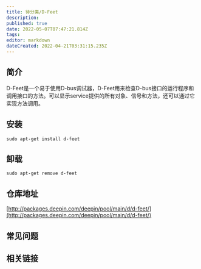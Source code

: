 ```yaml
---
title: 待分类/D-Feet
description: 
published: true
date: 2022-05-07T07:47:21.814Z
tags: 
editor: markdown
dateCreated: 2022-04-21T03:31:15.235Z
---
```


## 简介

D-Feet是一个易于使用D-bus调试器，D-Feet用来检查D-bus接口的运行程序和调用接口的方法。可以显示service提供的所有对象、信号和方法，还可以通过它实现方法调用。

## 安装

`sudo apt-get install d-feet`

## 卸载

`sudo apt-get remove d-feet`

## 仓库地址

[http://packages.deepin.com/deepin/pool/main/d/d-feet/](http://packages.deepin.com/deepin/pool/main/d/d-feet/)


## 常见问题


## 相关链接